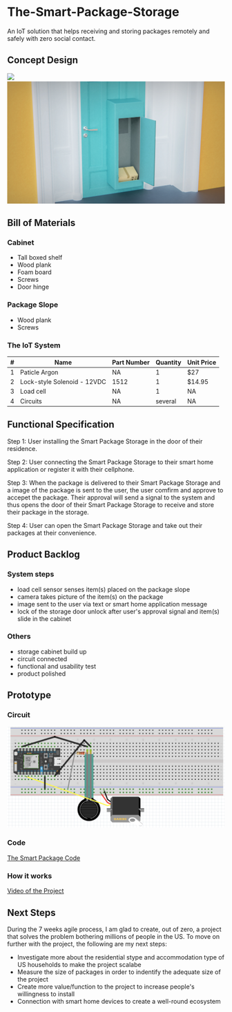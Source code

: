 # The-Smart-Package-Storage
An IoT solution that helps receiving and storing packages remotely and safely with zero social contact.

## Concept Design
![](Images/Design1.png)
![](Images/Design2.jpg)

## Bill of Materials
### Cabinet
- Tall boxed shelf
- Wood plank
- Foam board
- Screws
- Door hinge

### Package Slope
- Wood plank
- Screws

### The IoT System
|  # |     Name     |Part Number| Quantity | Unit Price |
|----|--------------|-----------|----------|---|
|1   |Paticle Argon                          | NA           |   1   |        $27|
|2   |Lock-style Solenoid - 12VDC            | 1512         |   1   |     $14.95|
|3   |Load cell                              | NA           |   1   |         NA|
|4   |Circuits                               | NA           |several|         NA|

## Functional Specification
Step 1: User installing the Smart Package Storage in the door of their residence. 

Step 2: User connecting the Smart Package Storage to their smart home application or register it with their cellphone. 

Step 3: When the package is delivered to their Smart Package Storage and a image of the package is sent to the user, the user comfirm and approve to accepet the package. Their approval will send a signal to the system and thus opens the door of their Smart Package Storage to receive and store their package in the storage. 

Step 4: User can open the Smart Package Storage and take out their packages at their convenience. 


## Product Backlog
### System steps
- load cell sensor senses item(s) placed on the package slope
- camera takes picture of the item(s) on the package
- image sent to the user via text or smart home application message
- lock of the storage door unlock after user's approval signal and item(s) slide in the cabinet

### Others
- storage cabinet build up
- circuit connected
- functional and usability test
- product polished

## Prototype
### Circuit
![](Images/Circuit.png)

### Code
[The Smart Package Code](The-Smart-Package-Storage/smartpackagestorage.ino)

### How it works
[Video of the Project](https://youtu.be/ta2-8CUAebI)

## Next Steps
During the 7 weeks agile process, I am glad to create, out of zero, a project that solves the problem bothering millions of people in the US. To move on further with the project, the following are my next steps:
- Investigate more about the residential stype and accommodation type of US households to make the project scalabe
- Measure the size of packages in order to indentify the adequate size of the project
- Create more value/function to the project to increase people's willingness to install
- Connection with smart home devices to create a well-round ecosystem
